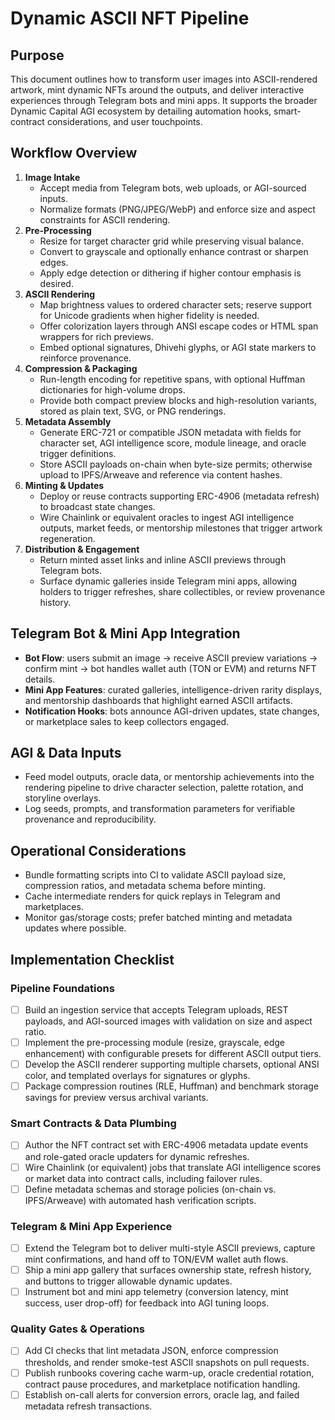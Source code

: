 # Dynamic ASCII NFT Pipeline

## Purpose

This document outlines how to transform user images into ASCII-rendered artwork,
mint dynamic NFTs around the outputs, and deliver interactive experiences
through Telegram bots and mini apps. It supports the broader Dynamic Capital AGI
ecosystem by detailing automation hooks, smart-contract considerations, and user
touchpoints.

## Workflow Overview

1. **Image Intake**
   - Accept media from Telegram bots, web uploads, or AGI-sourced inputs.
   - Normalize formats (PNG/JPEG/WebP) and enforce size and aspect constraints
     for ASCII rendering.
2. **Pre-Processing**
   - Resize for target character grid while preserving visual balance.
   - Convert to grayscale and optionally enhance contrast or sharpen edges.
   - Apply edge detection or dithering if higher contour emphasis is desired.
3. **ASCII Rendering**
   - Map brightness values to ordered character sets; reserve support for
     Unicode gradients when higher fidelity is needed.
   - Offer colorization layers through ANSI escape codes or HTML span wrappers
     for rich previews.
   - Embed optional signatures, Dhivehi glyphs, or AGI state markers to
     reinforce provenance.
4. **Compression & Packaging**
   - Run-length encoding for repetitive spans, with optional Huffman
     dictionaries for high-volume drops.
   - Provide both compact preview blocks and high-resolution variants, stored as
     plain text, SVG, or PNG renderings.
5. **Metadata Assembly**
   - Generate ERC-721 or compatible JSON metadata with fields for character set,
     AGI intelligence score, module lineage, and oracle trigger definitions.
   - Store ASCII payloads on-chain when byte-size permits; otherwise upload to
     IPFS/Arweave and reference via content hashes.
6. **Minting & Updates**
   - Deploy or reuse contracts supporting ERC-4906 (metadata refresh) to
     broadcast state changes.
   - Wire Chainlink or equivalent oracles to ingest AGI intelligence outputs,
     market feeds, or mentorship milestones that trigger artwork regeneration.
7. **Distribution & Engagement**
   - Return minted asset links and inline ASCII previews through Telegram bots.
   - Surface dynamic galleries inside Telegram mini apps, allowing holders to
     trigger refreshes, share collectibles, or review provenance history.

## Telegram Bot & Mini App Integration

- **Bot Flow**: users submit an image → receive ASCII preview variations →
  confirm mint → bot handles wallet auth (TON or EVM) and returns NFT details.
- **Mini App Features**: curated galleries, intelligence-driven rarity displays,
  and mentorship dashboards that highlight earned ASCII artifacts.
- **Notification Hooks**: bots announce AGI-driven updates, state changes, or
  marketplace sales to keep collectors engaged.

## AGI & Data Inputs

- Feed model outputs, oracle data, or mentorship achievements into the rendering
  pipeline to drive character selection, palette rotation, and storyline
  overlays.
- Log seeds, prompts, and transformation parameters for verifiable provenance
  and reproducibility.

## Operational Considerations

- Bundle formatting scripts into CI to validate ASCII payload size, compression
  ratios, and metadata schema before minting.
- Cache intermediate renders for quick replays in Telegram and marketplaces.
- Monitor gas/storage costs; prefer batched minting and metadata updates where
  possible.

## Implementation Checklist

### Pipeline Foundations

- [ ] Build an ingestion service that accepts Telegram uploads, REST payloads,
      and AGI-sourced images with validation on size and aspect ratio.
- [ ] Implement the pre-processing module (resize, grayscale, edge enhancement)
      with configurable presets for different ASCII output tiers.
- [ ] Develop the ASCII renderer supporting multiple charsets, optional ANSI
      color, and templated overlays for signatures or glyphs.
- [ ] Package compression routines (RLE, Huffman) and benchmark storage savings
      for preview versus archival variants.

### Smart Contracts & Data Plumbing

- [ ] Author the NFT contract set with ERC-4906 metadata update events and
      role-gated oracle updaters for dynamic refreshes.
- [ ] Wire Chainlink (or equivalent) jobs that translate AGI intelligence scores
      or market data into contract calls, including failover rules.
- [ ] Define metadata schemas and storage policies (on-chain vs. IPFS/Arweave)
      with automated hash verification scripts.

### Telegram & Mini App Experience

- [ ] Extend the Telegram bot to deliver multi-style ASCII previews, capture
      mint confirmations, and hand off to TON/EVM wallet auth flows.
- [ ] Ship a mini app gallery that surfaces ownership state, refresh history,
      and buttons to trigger allowable dynamic updates.
- [ ] Instrument bot and mini app telemetry (conversion latency, mint success,
      user drop-off) for feedback into AGI tuning loops.

### Quality Gates & Operations

- [ ] Add CI checks that lint metadata JSON, enforce compression thresholds, and
      render smoke-test ASCII snapshots on pull requests.
- [ ] Publish runbooks covering cache warm-up, oracle credential rotation,
      contract pause procedures, and marketplace notification handling.
- [ ] Establish on-call alerts for conversion errors, oracle lag, and failed
      metadata refresh transactions.
